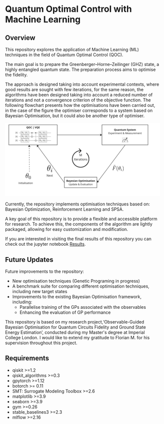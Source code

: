 # Quantum Optimal Control with Machine Learning


##  Overview
This repository explores the application of Machine Learning (ML) techniques in the field of Quantum Optimal Control (QOC).

The main goal is to prepare the Greenberger–Horne–Zeilinger (GHZ) state, a highly entangled quantum state. The preparation process aims to optimise the fidelity.


The approach is designed taking into account experimental contexts, where good results are sought with few iterations, for the same reason, the algorithms have been designed taking into account a reduced number of iterations and not a convergence criterion of the objective function. 
The following flowchart presents how the optimisations have been carried out, in the case of the figure the optimiser corresponds to a system based on Bayesian Optimisation, but it could also be another type of optimiser.

![Diagram](https://github.com/babulab/QuantumOptimalControl-ML/blob/main/figures/diagram_exp.jpg?raw=true)



Currently, the repository implements optimisation techniques based on: Bayesian Optimization, Reinforcement Learning and SPSA.

A key goal of this repository is to provide a flexible and accessible platform for research. To achieve this, the components of the algorithm are lightly packaged, allowing for easy customization and modification.


If you are interested in visiting the final results of this repository you can check out the jupyter notebook [Results](https://github.com/babulab/QuantumOptimalControl-ML/blob/main/notebooks/Results.ipynb).

## Future Updates 


Future improvements to the repository:
- New optimisation techniques (Genetic Programing in progress)
- A benchmark suite for comparing different optimisation techniques, including new target states
- Improvements to the existing Bayesian Optimisation framework, including:
    - Parallelise training of the GPs associated with the observables
    - Enhancing the evaluation of GP performance
    


This repository is based on my research project,‘Observable-Guided Bayesian Optimisation for Quantum Circuits Fidelity and Ground State Energy Estimation’, conducted during my Master's degree at Imperial College London. I would like to extend my gratitude to Florian M. for his supervision throughout this project.


## Requirements

- qiskit    >=1.2 
- qiskit_algorithms    >=0.3
- gpytorch  >=1.12
- botorch   >= 0.11
- SMT: Surrogate Modeling Toolbox   >=2.6
- matplotlib    >=3.9
- seaborn   >=3.9
- gym   >=0.26
- stable_baselines3    >=2.3
- mlflow    >=2.16 
